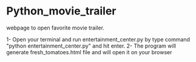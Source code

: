 # Python_movie_trailer
webpage to open favorite movie trailer.

1- Open your terminal and run entertainment_center.py by type command
   "python entertainment_center.py" and hit enter.
2- The program will generate fresh_tomatoes.html file and will open it on your browser
